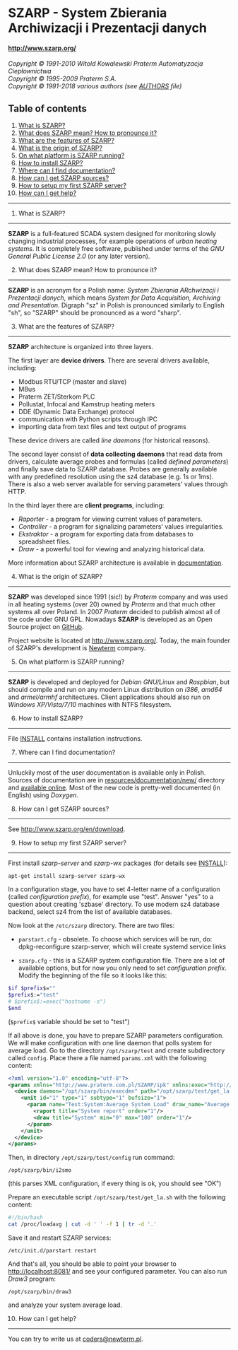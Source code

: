 SZARP - System Zbierania Archiwizacji i Prezentacji danych
==========================================================

#### http://www.szarp.org/ ####

*Copyright © 1991-2010 Witold Kowalewski Praterm Automatyzacja Ciepłownictwa*  
*Copyright © 1995-2009 Praterm S.A.*  
*Copyright © 1991-2018 various authors (see [AUTHORS](AUTHORS) file)*

Table of contents
-----------------

1.  [What is SZARP?](#1-what-is-szarp)
2.  [What does SZARP mean? How to pronounce it?](#2-what-does-szarp-mean-how-to-pronounce-it)
3.  [What are the features of SZARP?](#3-what-are-the-features-of-szarp)
4.  [What is the origin of SZARP?](#4-what-is-the-origin-of-szarp)
5.  [On what platform is SZARP running?](#5-on-what-platform-is-szarp-running)
6.  [How to install SZARP?](#6-how-to-install-szarp)
7.  [Where can I find documentation?](#7-where-can-i-find-documentation)
8.  [How can I get SZARP sources?](#8-how-can-i-get-szarp-sources)
9.  [How to setup my first SZARP server?](#9-how-to-setup-my-first-szarp-server)
10. [How can I get help?](#10-how-can-i-get-help)

* * *


1. What is SZARP?
-----------------

**SZARP** is a full-featured SCADA system designed for monitoring slowly
changing industrial processes, for example operations of *urban heating
systems*.  It is completely free software, published under terms of the *GNU
General Public License 2.0* (or any later version).


2. What does SZARP mean? How to pronounce it?
---------------------------------------------

**SZARP** is an acronym for a Polish name: *System Zbierania ARchwizacji i
Prezentacji danych*, which means *System for Data Acquisition, Archiving and
Presentation*. Digraph "sz" in Polish is pronounced similarly to English "sh",
so "SZARP" should be pronounced as a word "sharp".


3. What are the features of SZARP?
----------------------------------

**SZARP** architecture is organized into three layers.

The first layer are **device drivers**. There are several drivers available,
including:

* Modbus RTU/TCP (master and slave)
* MBus
* Praterm ZET/Sterkom PLC
* Pollustat, Infocal and Kamstrup heating meters
* DDE (Dynamic Data Exchange) protocol
* communication with Python scripts through IPC
* importing data from text files and text output of programs

These device drivers are called *line daemons* (for historical reasons).

The second layer consist of **data collecting daemons** that read data from
drivers, calculate average probes and formulas (called *defined parameters*)
and finally save data to SZARP database. Probes are generally available with
any predefined resolution using the sz4 database (e.g. 1s or 1ms). There
is also a web server available for serving parameters' values through HTTP.

In the third layer there are **client programs**, including:

* *Raporter* - a program for viewing current values of parameters.
* *Controller* - a program for signalizing parameters' values irregularities.
* *Ekstraktor* - a program for exporting data from databases to spreadsheet
  files.
* *Draw* - a powerful tool for viewing and analyzing historical data.

More information about SZARP architecture is available in
[documentation](#7-where-can-i-find-documentation).


4. What is the origin of SZARP?
-------------------------------

**SZARP** was developed since 1991 (sic!) by *Praterm* company and was used in
all heating systems (over 20) owned by *Praterm* and that much other systems
all over Poland. In 2007 *Praterm* decided to publish almost all of the code
under GNU GPL. Nowadays **SZARP** is developed as an Open Source project on
[GitHub](http://github.com/).

Project website is located at http://www.szarp.org/. Today, the main founder of
SZARP's development is [Newterm](http://newterm.pl/) company.


5. On what platform is SZARP running?
-------------------------------------

**SZARP** is developed and deployed for *Debian GNU/Linux* and *Raspbian*, but should
compile and run on any modern Linux distribution on *i386*, *amd64* and *armel/armhf*
architectures. Client applications should also run on *Windows XP/Vista/7/10*
machines with NTFS filesystem.


6. How to install SZARP?
------------------------

File [INSTALL](INSTALL) contains installation instructions.


7. Where can I find documentation?
----------------------

Unluckily most of the user documentation is available only in Polish.  Sources
of documentation are in
[resources/documentation/new/](resources/documentation/new/)
directory and [available online](http://szarp.org/en/docs). Most of the new code
is pretty-well documented (in English) using *Doxygen*.


8. How can I get SZARP sources?
-------------------------------

See http://www.szarp.org/en/download.


9. How to setup my first SZARP server?
---------------------------------------

First install *szarp-server* and *szarp-wx* packages (for details see
[INSTALL](INSTALL)):

```
apt-get install szarp-server szarp-wx
```

In a configuration stage, you have to set 4-letter name of a configuration
(called *configuration prefix*), for example use "test". Answer "yes" to a
question about creating 'szbase' directory. To use modern sz4 database backend,
select sz4 from the list of available databases.

Now look at the `/etc/szarp` directory. There are two files:

 * `parstart.cfg` - obsolete. To choose which services will be run,
   do: dpkg-reconfigure szarp-server, which will create systemd service links

 * `szarp.cfg` - this is a SZARP system configuration file. There are a lot of
   available options, but for now you only need to set *configuration prefix*.
   Modify the beginning of the file so it looks like this:
```bash
$if $prefix$=""
$prefix$:="test"
# $prefix$:=exec("hostname -s")
$end
```
(`$prefix$` variable should be set to "test")

If all above is done, you have to prepare SZARP parameters configuration. We
will make configuration with one line daemon that polls system for average
load. Go to the directory `/opt/szarp/test` and create subdirectory called
`config`. Place there a file named `params.xml` with the following content:
```xml
<?xml version="1.0" encoding="utf-8"?>
<params xmlns="http://www.praterm.com.pl/SZARP/ipk" xmlns:exec="http://www.praterm.com.pl/SZARP/ipk-extra" version="1.0" read_freq="10" send_freq="10" title="Test configuration">
  <device daemon="/opt/szarp/bin/execdmn" path="/opt/szarp/test/get_la.sh" exec:frequency="10">
    <unit id="1" type="1" subtype="1" bufsize="1">
      <param name="Test:System:Average System Load" draw_name="Average Load" short_name="lavg" unit="-" prec="2" base_ind="auto">
        <raport title="System report" order="1"/>
        <draw title="System" min="0" max="100" order="1"/>
      </param>
    </unit>
  </device>
</params>
```
Then, in directory `/opt/szarp/test/config` run command:
```
/opt/szarp/bin/i2smo
```
(this parses XML configuration, if every thing is ok, you should see "OK")

Prepare an executable script `/opt/szarp/test/get_la.sh` with the following
content:
```bash
#!/bin/bash
cat /proc/loadavg | cut -d ' ' -f 1 | tr -d '.'
```
Save it and restart SZARP services:
```
/etc/init.d/parstart restart
```

And that's all, you should be able to point your browser to
[http://localhost:8081/](http://localhost:8081) and see your configured
parameter. You can also run *Draw3* program:
```
/opt/szarp/bin/draw3
```
and analyze your system average load.


10. How can I get help?
--------------------

You can try to write us at <coders@newterm.pl>.

